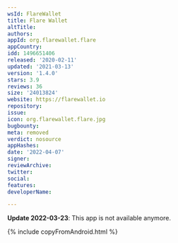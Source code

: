```yaml
---
wsId: FlareWallet
title: Flare Wallet
altTitle: 
authors: 
appId: org.flarewallet.flare
appCountry: 
idd: 1496651406
released: '2020-02-11'
updated: '2021-03-13'
version: '1.4.0'
stars: 3.9
reviews: 36
size: '24013824'
website: https://flarewallet.io
repository: 
issue: 
icon: org.flarewallet.flare.jpg
bugbounty: 
meta: removed
verdict: nosource
appHashes: 
date: '2022-04-07'
signer: 
reviewArchive: 
twitter: 
social: 
features: 
developerName: 

---
```


**Update 2022-03-23**: This app is not available anymore.

{% include copyFromAndroid.html %}
